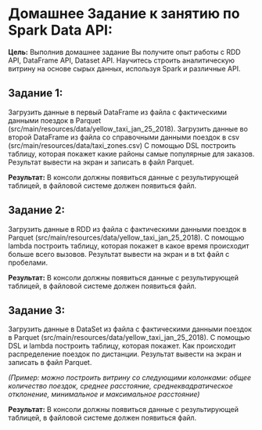 # Домашнее Задание к занятию по Spark Data API:

**Цель:** Выполнив домашнее задание Вы получите опыт работы с RDD API, DataFrame API, Dataset API. Научитесь строить аналитическую витрину на основе сырых данных, используя Spark и различные API.

## Задание 1:
Загрузить данные в первый DataFrame из файла с фактическими данными поездок в Parquet (src/main/resources/data/yellow_taxi_jan_25_2018).
Загрузить данные во второй DataFrame из файла со справочными данными поездок в csv (src/main/resources/data/taxi_zones.csv)
С помощью DSL построить таблицу, которая покажет какие районы самые популярные для заказов. Результат вывести на экран и записать в файл Parquet.

**Результат:**
В консоли должны появиться данные с результирующей таблицей, в файловой системе должен появиться файл.

## Задание 2:
Загрузить данные в RDD из файла с фактическими данными поездок в Parquet (src/main/resources/data/yellow_taxi_jan_25_2018).
С помощью lambda построить таблицу, которая покажет в какое время происходит больше всего вызовов. Результат вывести на экран и в txt файл c пробелами.

**Результат:**
В консоли должны появиться данные с результирующей таблицей, в файловой системе должен появиться файл.

## Задание 3:
Загрузить данные в DataSet из файла с фактическими данными поездок в Parquet (src/main/resources/data/yellow_taxi_jan_25_2018).
С помощью DSL и lambda построить таблицу, которая покажет. Как происходит распределение поездок по дистанции. Результат вывести на экран и записать в файл Parquet.

_(Пример: можно построить витрину со следующими колонками: общее количество поездок, среднее расстояние, среднеквадратическое отклонение, минимальное и максимальное расстояние)_

**Результат:**
В консоли должны появиться данные с результирующей таблицей, в файловой системе должен появиться файл.

